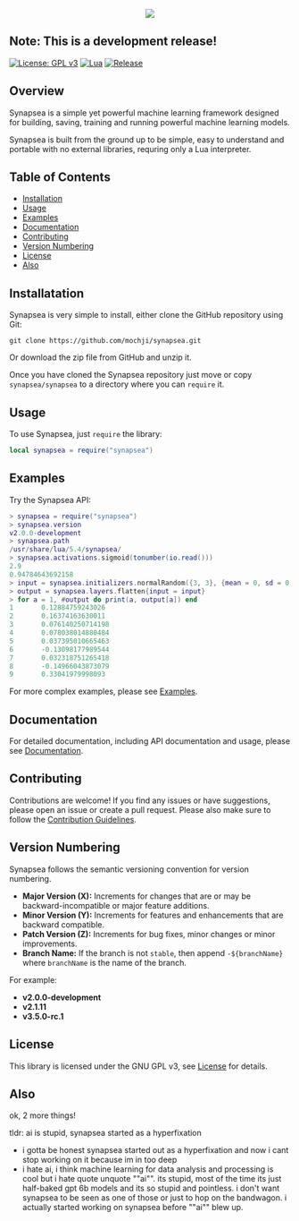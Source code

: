 <p align="center">
    <img src="https://github.com/mochji/synapsea/assets/117334318/1c07a93b-5e83-4a1e-891e-632e7b460f87">
</p>

## **Note: This is a development release!**

[![License: GPL v3](https://img.shields.io/badge/License-GPLv3-blue.svg)](https://www.gnu.org/licenses/gpl-3.0)
[![Lua](https://img.shields.io/badge/Lua-5.4%2B-blueviolet)](https://www.lua.org/)
[![Release](https://img.shields.io/github/v/release/mochji/synapsea)](https://github.com/mochji/synapsea/releases)

## Overview

Synapsea is a simple yet powerful machine learning framework designed for building, saving, training and running powerful machine learning models.

Synapsea is built from the ground up to be simple, easy to understand and portable with no external libraries, requring only a Lua interpreter.

## Table of Contents

 - [Installation](#installation)
 - [Usage](#usage)
 - [Examples](#examples)
 - [Documentation](#documentation)
 - [Contributing](#contributing)
 - [Version Numbering](#version-numbering)
 - [License](#license)
 - [Also](#also)

## Installatation

Synapsea is very simple to install, either clone the GitHub repository using Git:

```
git clone https://github.com/mochji/synapsea.git
```

Or download the zip file from GitHub and unzip it.

Once you have cloned the Synapsea repository just move or copy `synapsea/synapsea` to a directory where you can `require` it.

## Usage

To use Synapsea, just `require` the library:

```lua
local synapsea = require("synapsea")
```

## Examples

Try the Synapsea API:

```lua
> synapsea = require("synapsea")
> synapsea.version
v2.0.0-development
> synapsea.path
/usr/share/lua/5.4/synapsea/
> synapsea.activations.sigmoid(tonumber(io.read()))
2.9
0.94784643692158
> input = synapsea.initializers.normalRandom({3, 3}, {mean = 0, sd = 0.1})
> output = synapsea.layers.flatten{input = input}
> for a = 1, #output do print(a, output[a]) end
1       0.12884759243026
2       0.16374163630011
3       0.076140250714198
4       0.078038014880484
5       0.037395010665463
6       -0.13098177989544
7       0.032318751265418
8       -0.14966043873079
9       0.33041979998093
```

For more complex examples, please see [Examples](https://sites.google.com/view/synapsea/api/examples).

## Documentation

For detailed documentation, including API documentation and usage, please see [Documentation](https://sites.google.com/view/synapsea/api/documentation).

## Contributing

Contributions are welcome! If you find any issues or have suggestions, please open an issue or create a pull request. Please also make sure to follow the [Contribution Guidelines](CONTRIBUTING.md).

## Version Numbering

Synapsea follows the semantic versioning convention for version numbering.

- **Major Version (X):** Increments for changes that are or may be backward-incompatible or major feature additions.
- **Minor Version (Y):** Increments for features and enhancements that are backward compatible.
- **Patch Version (Z):** Increments for bug fixes, minor changes or minor improvements.
- **Branch Name:** If the branch is not `stable`, then append `-${branchName}` where `branchName` is the name of the branch.

For example:

- **v2.0.0-development**
- **v2.1.11**
- **v3.5.0-rc.1**

## License

This library is licensed under the GNU GPL v3, see [License](https://www.gnu.org/licenses/gpl-3.0.en.html) for details.

## Also

ok, 2 more things!

tldr: ai is stupid, synapsea started as a hyperfixation

 - i gotta be honest synapsea started out as a hyperfixation and now i cant stop working on it because im in too deep
 - i hate ai, i think machine learning for data analysis and processing is cool but i hate quote unquote ""ai"". its stupid, most of the time its just half-baked gpt 6b models and its so stupid and pointless. i don't want synapsea to be seen as one of those or just to hop on the bandwagon. i actually started working on synapsea before ""ai"" blew up.
